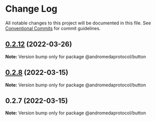 # Change Log

All notable changes to this project will be documented in this file.
See [Conventional Commits](https://conventionalcommits.org) for commit guidelines.

## [0.2.12](https://github.com/andromedaprotocol/design-system/compare/@andromedaprotocol/button@0.2.8...@andromedaprotocol/button@0.2.12) (2022-03-26)

**Note:** Version bump only for package @andromedaprotocol/button





## [0.2.8](https://github.com/andromedaprotocol/design-system/compare/@andromedaprotocol/button@0.2.7...@andromedaprotocol/button@0.2.8) (2022-03-15)

**Note:** Version bump only for package @andromedaprotocol/button





## 0.2.7 (2022-03-15)

**Note:** Version bump only for package @andromedaprotocol/button
